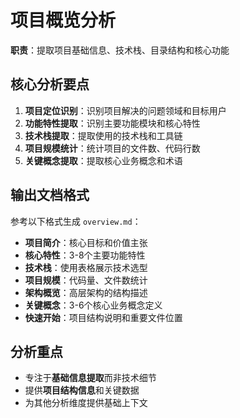 # 项目概览分析

**职责**：提取项目基础信息、技术栈、目录结构和核心功能

## 核心分析要点

1. **项目定位识别**：识别项目解决的问题领域和目标用户
2. **功能特性提取**：识别主要功能模块和核心特性
3. **技术栈提取**：提取使用的技术栈和工具链
4. **项目规模统计**：统计项目的文件数、代码行数
5. **关键概念提取**：提取核心业务概念和术语

## 输出文档格式

参考以下格式生成 `overview.md`：

- **项目简介**：核心目标和价值主张
- **核心特性**：3-8个主要功能特性
- **技术栈**：使用表格展示技术选型
- **项目规模**：代码量、文件数统计
- **架构概览**：高层架构的结构描述
- **关键概念**：3-6个核心业务概念定义
- **快速开始**：项目结构说明和重要文件位置

## 分析重点

- 专注于**基础信息提取**而非技术细节
- 提供**项目结构信息**和关键数据
- 为其他分析维度提供基础上下文